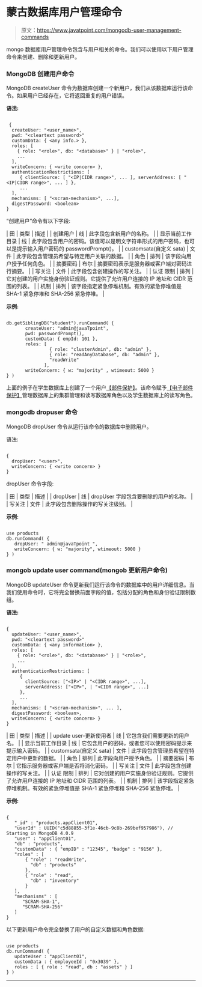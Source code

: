 # 蒙古数据库用户管理命令

> 原文：<https://www.javatpoint.com/mongodb-user-management-commands>

mongo 数据库用户管理命令包含与用户相关的命令。我们可以使用以下用户管理命令来创建、删除和更新用户。

### MongoDB 创建用户命令

MongoDB createUser 命令为数据库创建一个新用户，我们从该数据库运行该命令。如果用户已经存在，它将返回重复的用户错误。

**语法:**

```

 {
  createUser: "<user_name>",
  pwd: "<cleartext password>"
  customData: { <any info.> },
  roles: [
    { role: "<role>", db: "<database>" } | "<role>",
    ...
  ],
  writeConcern: { <write concern> },
  authenticationRestrictions: [
     { clientSource: [ "<IP|CIDR range>", ... ], serverAddress: [ "<IP|CIDR range>", ... ] },
     ...
  ],
  mechanisms: [ "<scram-mechanism>", ...], 
  digestPassword: <boolean>
}

```

“创建用户”命令有以下字段:

| 田 | 类型 | 描述 |
| 创建用户 | 线 | 此字段包含新用户的名称。 |
| 显示当前工作目录 | 线 | 此字段包含用户的密码。该值可以是明文字符串形式的用户密码，也可以是提示输入用户密码的 passwordPrompt()。 |
| customsata(自定义 sata) | 文件 | 此字段包含管理员希望与特定用户关联的数据。 |
| 角色 | 排列 | 该字段向用户授予任何角色。 |
| 摘要密码 | 布尔 | 摘要密码表示是服务器或客户端对密码进行摘要。 |
| 写关注 | 文件 | 此字段包含创建操作的写关注。 |
| 认证
限制 | 排列 | 它对创建的用户实施身份验证规则。它提供了允许用户连接的 IP 地址和 CIDR 范围的列表。 |
| 机制 | 排列 | 该字段指定紧急停堆机制。有效的紧急停堆值是 SHA-1 紧急停堆和 SHA-256 紧急停堆。 |

**示例:**

```

db.getSiblingDB("student").runCommand( {
       createUser: "admin@javaTpoint",
       pwd: passwordPrompt(),
       customData: { empId: 101 },
       roles: [
                { role: "clusterAdmin", db: "admin" },
                { role: "readAnyDatabase", db: "admin" },
                "readWrite"
              ],
       writeConcern: { w: "majority" , wtimeout: 5000 }
} )

```

上面的例子在学生数据库上创建了一个用户[【邮件保护】](/cdn-cgi/l/email-protection)。该命令赋予[【电子邮件保护】](/cdn-cgi/l/email-protection)管理数据库上的集群管理和读写数据库角色以及学生数据库上的读写角色。

### mongodb dropuser 命令

MongoDB dropUser 命令从运行该命令的数据库中删除用户。

语法:

```

{
  dropUser: "<user>",
  writeConcern: { <write concern> }
}

```

dropUser 命令字段:

| 田 | 类型 | 描述 |
| dropUser | 线 | dropUser 字段包含要删除的用户的名称。 |
| 写关注 | 文件 | 此字段包含删除操作的写关注级别。 |

**示例:**

```

use products
db.runCommand( {
   dropUser: " admin@javaTpoint ",
   writeConcern: { w: "majority", wtimeout: 5000 }
} )

```

### mongob update user command(mongob 更新用户命令)

MongoDB updateUser 命令更新我们运行该命令的数据库中的用户详细信息。当我们使用命令时，它将完全替换前面字段的值，包括分配的角色和身份验证限制数组。

**语法:**

```

{
  updateUser: "<user_name>",
  pwd: "<cleartext password>"
  customData: { <any information> },
  roles: [
    { role: "<role>", db: "<database>" } | "<role>",
    ...
  ],
  authenticationRestrictions: [
     {
       clientSource: ["<IP>" | "<CIDR range>", ...],
       serverAddress: ["<IP>", | "<CIDR range>", ...]
     },
     ...
  ],
  mechanisms: [ "<scram-mechanism>", ... ],
  digestPassword: <boolean>,
  writeConcern: { <write concern> }
}

```

| 田 | 类型 | 描述 |
| update user-更新使用者 | 线 | 它包含我们需要更新的用户名。 |
| 显示当前工作目录 | 线 | 它包含用户的密码，或者您可以使用密码提示来提示输入密码。 |
| customsata(自定义 sata) | 文件 | 此字段包含管理员希望在特定用户中更新的数据。 |
| 角色 | 排列 | 此字段向用户授予角色。 |
| 摘要密码 | 布尔 | 它指示服务器或客户端是否将消化密码。 |
| 写关注 | 文件 | 此字段包含创建操作的写关注。 |
| 认证
限制 | 排列 | 它对创建的用户实施身份验证规则。它提供了允许用户连接的 IP 地址和 CIDR 范围的列表。 |
| 机制 | 排列 | 该字段指定紧急停堆机制。有效的紧急停堆值是 SHA-1 紧急停堆和 SHA-256 紧急停堆。 |

**示例:**

```

{
   "_id" : "products.appClient01",
   "userId" : UUID("c5d88855-3f1e-46cb-9c8b-269bef957986"), // Starting in MongoDB 4.0.9
   "user" : "appClient01",
   "db" : "products",
   "customData" : { "empID" : "12345", "badge" : "9156" },
   "roles" : [
       { "role" : "readWrite",
         "db" : "products"
       },
       { "role" : "read",
         "db" : "inventory"
       }
   ],
   "mechanisms" : [   
      "SCRAM-SHA-1",
      "SCRAM-SHA-256"
   ]
}

```

以下更新用户命令完全替换了用户的自定义数据和角色数据:

```

use products
db.runCommand( {
   updateUser : "appClient01",
   customData : { employeeId : "0x3039" },
   roles : [ { role : "read", db : "assets" } ]
} )

```

* * *